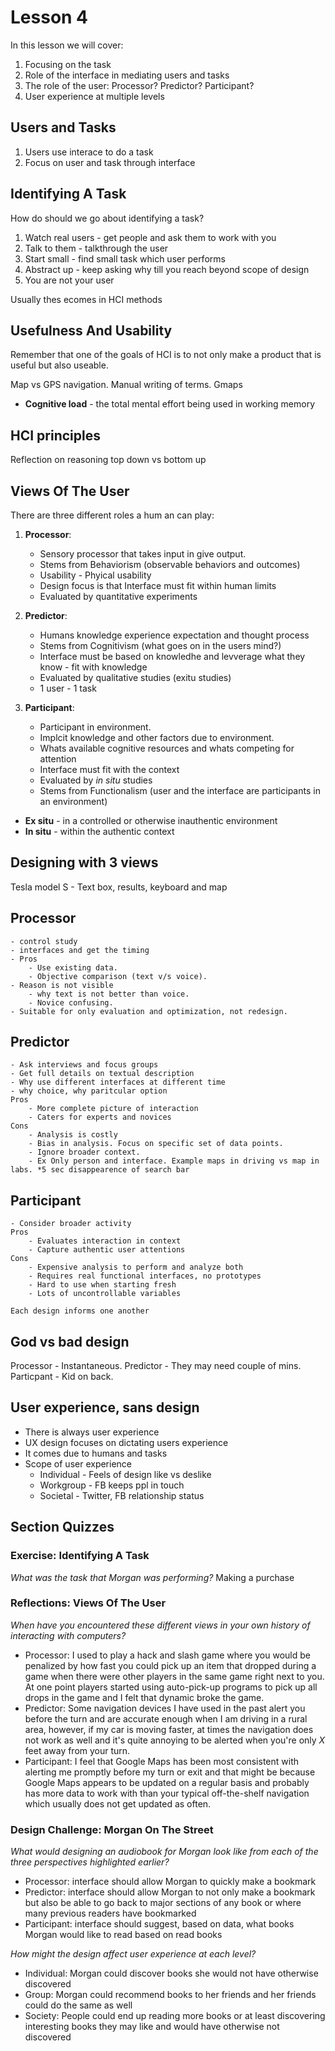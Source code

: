 # Lesson 4

In this lesson we will cover:

1. Focusing on the task
2. Role of the interface in mediating users and tasks
3. The role of the user: Processor? Predictor? Participant?
4. User experience at multiple levels

## Users and Tasks
1. Users use interace to do a task
2. Focus on user and task through interface 


## Identifying A Task
 
How do should we go about identifying a task?

1. Watch real users - get people and ask them to work with you
2. Talk to them - talkthrough the user 
3. Start small - find small task which user performs
4. Abstract up - keep asking why till you reach beyond scope of design
5. You are not your user

Usually thes ecomes in HCI methods

## Usefulness And Usability

Remember that one of the goals of HCI is to not only make a product that is useful but also useable. 

Map vs GPS navigation. Manual writing of terms. Gmaps

- **Cognitive load** - the total mental effort being used in working memory

## HCI principles

Reflection on reasoning top down vs bottom up


## Views Of The User

There are three different roles a hum an can play:

1. **Processor**:

   - Sensory processor that takes input in give output.
   - Stems from Behaviorism (observable behaviors and outcomes) 
   - Usability - Phyical usability 
   - Design focus is that Interface must fit within human limits
   - Evaluated by quantitative experiments

2. **Predictor**:

   - Humans knowledge experience expectation and thought process
   - Stems from Cognitivism (what goes on in the users mind?)
   - Interface must be based on knowledhe and levverage what they know - fit with knowledge
   - Evaluated by qualitative studies (exitu studies)
   - 1 user - 1 task

3. **Participant**:

   - Participant in environment. 
   - Implcit knowledge and other factors due to environment.
   - Whats available cognitive resources and whats competing for attention
   - Interface must fit with the context
   - Evaluated by _in situ_ studies
   - Stems from Functionalism (user and the interface are participants in an environment)

- **Ex situ** - in a controlled or otherwise inauthentic environment
- **In situ** - within the authentic context


## Designing with 3 views

Tesla model S - Text box, results, keyboard and map

Processor
---------
	- control study
	- interfaces and get the timing
	- Pros
		- Use existing data.
		- Objective comparison (text v/s voice).
	- Reason is not visible
		- why text is not better than voice.
		- Novice confusing.
	- Suitable for only evaluation and optimization, not redesign.

Predictor
----------
	- Ask interviews and focus groups
	- Get full details on textual description
	- Why use different interfaces at different time
	- why choice, why paritcular option
	Pros
		- More complete picture of interaction
		- Caters for experts and novices
	Cons
		- Analysis is costly
		- Bias in analysis. Focus on specific set of data points.
		- Ignore broader context. 
		- Ex Only person and interface. Example maps in driving vs map in labs. *5 sec disappearence of search bar


Participant
-----------
	- Consider broader activity
	Pros
		- Evaluates interaction in context
		- Capture authentic user attentions
	Cons
		- Expensive analysis to perform and analyze both
		- Requires real functional interfaces, no prototypes
		- Hard to use when starting fresh
		- Lots of uncontrollable variables

	Each design informs one another	

## God vs bad design
Processor - Instantaneous.
Predictor - They may need couple of mins.
Particpant - Kid on back.


## User experience, sans design
- There is always user experience
- UX design focuses on dictating users experience
- It comes due to humans and tasks
- Scope of user experience
	- Individual - Feels of design like vs deslike
	- Workgroup - FB keeps ppl in touch
	- Societal - Twitter, FB relationship status

## Section Quizzes

### Exercise: Identifying A Task

_What was the task that Morgan was performing?_ Making a purchase

### Reflections: Views Of The User

_When have you encountered these different views in your own history of interacting with computers?_

- Processor: I used to play a hack and slash game where you would be penalized by how fast you could pick up an item that dropped during a game when there were other players in the same game right next to you. At one point players started using auto-pick-up programs to pick up all drops in the game and I felt that dynamic broke the game.
- Predictor: Some navigation devices I have used in the past alert you before the turn and are accurate enough when I am driving in a rural area, however, if my car is moving faster, at times the navigation does not work as well and it's quite annoying to be alerted when you're only _X_ feet away from your turn.
- Participant: I feel that Google Maps has been most consistent with alerting me promptly before my turn or exit and that might be because Google Maps appears to be updated on a regular basis and probably has more data to work with than your typical off-the-shelf navigation which usually does not get updated as often.

### Design Challenge: Morgan On The Street

_What would designing an audiobook for Morgan look like from each of the three perspectives highlighted earlier?_

- Processor: interface should allow Morgan to quickly make a bookmark
- Predictor: interface should allow Morgan to not only make a bookmark but also be able to go back to major sections of any book or where many previous readers have bookmarked
- Participant: interface should suggest, based on data, what books Morgan would like to read based on read books

_How might the design affect user experience at each level?_

- Individual: Morgan could discover books she would not have otherwise discovered
- Group: Morgan could recommend books to her friends and her friends could do the same as well
- Society: People could end up reading more books or at least discovering interesting books they may like and would have otherwise not discovered
